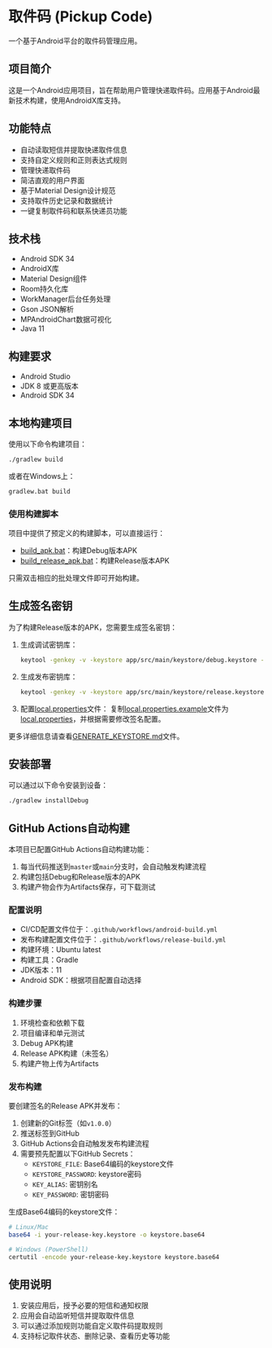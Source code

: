# 取件码 (Pickup Code)

一个基于Android平台的取件码管理应用。

## 项目简介

这是一个Android应用项目，旨在帮助用户管理快递取件码。应用基于Android最新技术构建，使用AndroidX库支持。

## 功能特点

- 自动读取短信并提取快递取件信息
- 支持自定义规则和正则表达式规则
- 管理快递取件码
- 简洁直观的用户界面
- 基于Material Design设计规范
- 支持取件历史记录和数据统计
- 一键复制取件码和联系快递员功能

## 技术栈

- Android SDK 34
- AndroidX库
- Material Design组件
- Room持久化库
- WorkManager后台任务处理
- Gson JSON解析
- MPAndroidChart数据可视化
- Java 11

## 构建要求

- Android Studio
- JDK 8 或更高版本
- Android SDK 34

## 本地构建项目

使用以下命令构建项目：

```bash
./gradlew build
```

或者在Windows上：

```bash
gradlew.bat build
```

### 使用构建脚本

项目中提供了预定义的构建脚本，可以直接运行：

- [build_apk.bat](file:///c%3A/Users/Administrator/Downloads/2/2/build_apk.bat)：构建Debug版本APK
- [build_release_apk.bat](file:///c%3A/Users/Administrator/Downloads/2/2/build_release_apk.bat)：构建Release版本APK

只需双击相应的批处理文件即可开始构建。

## 生成签名密钥

为了构建Release版本的APK，您需要生成签名密钥：

1. 生成调试密钥库：
   ```bash
   keytool -genkey -v -keystore app/src/main/keystore/debug.keystore -alias androiddebugkey -keyalg RSA -keysize 2048 -validity 10000 -storepass android -keypass android -dname "CN=Android Debug,O=Android,C=US" -noprompt
   ```

2. 生成发布密钥库：
   ```bash
   keytool -genkey -v -keystore app/src/main/keystore/release.keystore -alias releasekey -keyalg RSA -keysize 2048 -validity 10000 -storepass android -keypass android -dname "CN=Release Key,O=Android,C=US" -noprompt
   ```

3. 配置[local.properties](file:///c%3A/Users/Administrator/Downloads/2/2/local.properties)文件：
   复制[local.properties.example](file:///c%3A/Users/Administrator/Downloads/2/2/local.properties.example)文件为[local.properties](file:///c%3A/Users/Administrator/Downloads/2/2/local.properties)，并根据需要修改签名配置。

更多详细信息请查看[GENERATE_KEYSTORE.md](file:///c%3A/Users/Administrator/Downloads/2/2/GENERATE_KEYSTORE.md)文件。

## 安装部署

可以通过以下命令安装到设备：

```bash
./gradlew installDebug
```

## GitHub Actions自动构建

本项目已配置GitHub Actions自动构建功能：

1. 每当代码推送到`master`或`main`分支时，会自动触发构建流程
2. 构建包括Debug和Release版本的APK
3. 构建产物会作为Artifacts保存，可下载测试

### 配置说明

- CI/CD配置文件位于：`.github/workflows/android-build.yml`
- 发布构建配置文件位于：`.github/workflows/release-build.yml`
- 构建环境：Ubuntu latest
- 构建工具：Gradle
- JDK版本：11
- Android SDK：根据项目配置自动选择

### 构建步骤

1. 环境检查和依赖下载
2. 项目编译和单元测试
3. Debug APK构建
4. Release APK构建（未签名）
5. 构建产物上传为Artifacts

### 发布构建

要创建签名的Release APK并发布：

1. 创建新的Git标签（如`v1.0.0`）
2. 推送标签到GitHub
3. GitHub Actions会自动触发发布构建流程
4. 需要预先配置以下GitHub Secrets：
   - `KEYSTORE_FILE`: Base64编码的keystore文件
   - `KEYSTORE_PASSWORD`: keystore密码
   - `KEY_ALIAS`: 密钥别名
   - `KEY_PASSWORD`: 密钥密码

生成Base64编码的keystore文件：
```bash
# Linux/Mac
base64 -i your-release-key.keystore -o keystore.base64

# Windows (PowerShell)
certutil -encode your-release-key.keystore keystore.base64
```

## 使用说明

1. 安装应用后，授予必要的短信和通知权限
2. 应用会自动监听短信并提取取件信息
3. 可以通过添加规则功能自定义取件码提取规则
4. 支持标记取件状态、删除记录、查看历史等功能